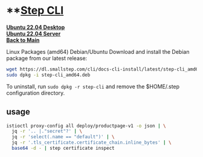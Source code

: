 # **[Step CLI](https://smallstep.com/docs/step-cli/installation/#debian-ubuntu)

**[Ubuntu 22.04 Desktop](../../ubuntu22-04/desktop-install.md)**\
**[Ubuntu 22.04 Server](../../ubuntu22-04/server-install.md)**\
**[Back to Main](../../../README.md)**

Linux Packages (amd64)
Debian/Ubuntu
Download and install the Debian package from our latest release:

```bash
wget https://dl.smallstep.com/cli/docs-cli-install/latest/step-cli_amd64.deb
sudo dpkg -i step-cli_amd64.deb
```

To uninstall, run `sudo dpkg -r step-cli` and remove the $HOME/.step configuration directory.

## usage

```bash
istioctl proxy-config all deploy/productpage-v1 -o json | \
  jq -r '.. |."secret"?' | \
  jq -r 'select(.name == "default")' | \
  jq -r '.tls_certificate.certificate_chain.inline_bytes' | \
  base64 -d - | step certificate inspect
  ```
